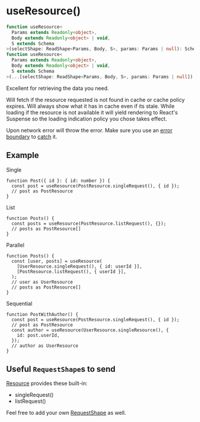 # useResource()

```typescript
function useResource<
  Params extends Readonly<object>,
  Body extends Readonly<object> | void,
  S extends Schema
>(selectShape: ReadShape<Params, Body, S>, params: Params | null): SchemaOf<S>;
function useResource<
  Params extends Readonly<object>,
  Body extends Readonly<object> | void,
  S extends Schema
>(...[selectShape: ReadShape<Params, Body, S>, params: Params | null]): SchemaOf<S>[];
```

Excellent for retrieving the data you need.

Will fetch if the resource requested is not found in cache or cache policy expires. Will always show what it has in cache even if its stale. While loading if the resource is not available it will yield rendering to React's Suspense so the loading indication policy you chose takes effect.

Upon network error will throw the error. Make sure you use an [error boundary](https://reactjs.org/docs/error-boundaries.html)
to [catch](../guides/network-errors.md) it.

## Example

Single

```tsx
function Post({ id }: { id: number }) {
  const post = useResource(PostResource.singleRequest(), { id });
  // post as PostResource
}
```

List

```tsx
function Posts() {
  const posts = useResource(PostResource.listRequest(), {});
  // posts as PostResource[]
}
```

Parallel

```tsx
function Posts() {
  const [user, posts] = useResource(
    [UserResource.singleRequest(), { id: userId }],
    [PostResource.listRequest(), { userId }],
  );
  // user as UserResource
  // posts as PostResource[]
}
```

Sequential

```tsx
function PostWithAuthor() {
  const post = useResource(PostResource.singleRequest(), { id });
  // post as PostResource
  const author = useResource(UserResource.singleResource(), {
    id: post.userId,
  });
  // author as UserResource
}
```

## Useful `RequestShape`s to send

[Resource](./Resource.md#provided-and-overridable-methods) provides these built-in:

* singleRequest()
* listRequest()

Feel free to add your own [RequestShape](./RequestShape.md) as well.

